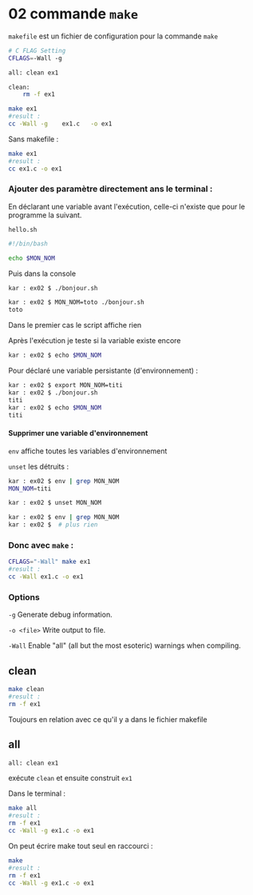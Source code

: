 # 02 commande `make`

`makefile` est un fichier de configuration pour la commande `make`

```bash
# C FLAG Setting
CFLAGS=-Wall -g

all: clean ex1

clean:
	rm -f ex1
```

```bash
make ex1
#result :
cc -Wall -g    ex1.c   -o ex1
```

Sans makefile :

```bash
make ex1
#result :
cc ex1.c -o ex1
```

### Ajouter des paramètre directement ans le terminal  :

En déclarant une variable avant l'exécution, celle-ci n'existe que pour le programme la suivant.

`hello.sh`

```bash
#!/bin/bash

echo $MON_NOM
```

Puis dans la console

```bash
kar : ex02 $ ./bonjour.sh 

kar : ex02 $ MON_NOM=toto ./bonjour.sh
toto
```

Dans le premier cas le script affiche rien

Après l'exécution je teste si la variable existe encore

```bash
kar : ex02 $ echo $MON_NOM

```

Pour déclaré une variable persistante (d'environnement) :

```bash
kar : ex02 $ export MON_NOM=titi
kar : ex02 $ ./bonjour.sh 
titi
kar : ex02 $ echo $MON_NOM
titi
```

#### Supprimer une variable d'environnement

`env` affiche toutes les variables d'environnement

`unset` les détruits :

```bash
kar : ex02 $ env | grep MON_NOM
MON_NOM=titi

kar : ex02 $ unset MON_NOM

kar : ex02 $ env | grep MON_NOM
kar : ex02 $  # plus rien
```



### Donc avec `make` :

```bash
CFLAGS="-Wall" make ex1
#result :
cc -Wall ex1.c -o ex1
```

### Options

`-g` Generate debug information.

`-o <file>` Write output to file.

`-Wall` Enable "all" (all but the most esoteric) warnings when compiling.



## clean

```bash
make clean
#result :
rm -f ex1
```

Toujours en relation avec ce qu'il y a dans le fichier makefile

## all

```bash
all: clean ex1
```

exécute `clean` et ensuite construit `ex1`

Dans le terminal :

```bash
make all
#result :
rm -f ex1
cc -Wall -g ex1.c -o ex1
```

On peut écrire make tout seul en raccourci :

```bash
make
#result :
rm -f ex1
cc -Wall -g ex1.c -o ex1
```


